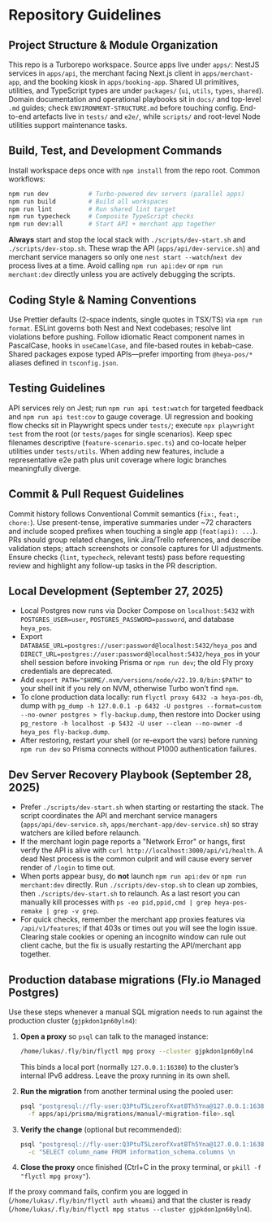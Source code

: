 # Repository Guidelines

## Project Structure & Module Organization
This repo is a Turborepo workspace. Source apps live under `apps/`: NestJS services in `apps/api`, the merchant facing Next.js client in `apps/merchant-app`, and the booking kiosk in `apps/booking-app`. Shared UI primitives, utilities, and TypeScript types are under `packages/` (`ui`, `utils`, `types`, `shared`). Domain documentation and operational playbooks sit in `docs/` and top-level `.md` guides; check `ENVIRONMENT-STRUCTURE.md` before touching config. End-to-end artefacts live in `tests/` and `e2e/`, while `scripts/` and root-level Node utilities support maintenance tasks.

## Build, Test, and Development Commands
Install workspace deps once with `npm install` from the repo root. Common workflows:
```bash
npm run dev           # Turbo-powered dev servers (parallel apps)
npm run build         # Build all workspaces
npm run lint          # Run shared lint target
npm run typecheck     # Composite TypeScript checks
npm run dev:all       # Start API + merchant app together
```
**Always** start and stop the local stack with `./scripts/dev-start.sh` and `./scripts/dev-stop.sh`. These wrap the API (`apps/api/dev-service.sh`) and merchant service managers so only one `nest start --watch`/`next dev` process lives at a time. Avoid calling `npm run api:dev` or `npm run merchant:dev` directly unless you are actively debugging the scripts.

## Coding Style & Naming Conventions
Use Prettier defaults (2-space indents, single quotes in TSX/TS) via `npm run format`. ESLint governs both Nest and Next codebases; resolve lint violations before pushing. Follow idiomatic React component names in PascalCase, hooks in `useCamelCase`, and file-based routes in kebab-case. Shared packages expose typed APIs—prefer importing from `@heya-pos/*` aliases defined in `tsconfig.json`.

## Testing Guidelines
API services rely on Jest; run `npm run api test:watch` for targeted feedback and `npm run api test:cov` to gauge coverage. UI regression and booking flow checks sit in Playwright specs under `tests/`; execute `npx playwright test` from the root (or `tests/pages` for single scenarios). Keep spec filenames descriptive (`feature-scenario.spec.ts`) and co-locate helper utilities under `tests/utils`. When adding new features, include a representative e2e path plus unit coverage where logic branches meaningfully diverge.

## Commit & Pull Request Guidelines
Commit history follows Conventional Commit semantics (`fix:`, `feat:`, `chore:`). Use present-tense, imperative summaries under ~72 characters and include scoped prefixes when touching a single app (`feat(api): ...`). PRs should group related changes, link Jira/Trello references, and describe validation steps; attach screenshots or console captures for UI adjustments. Ensure checks (`lint`, `typecheck`, relevant tests) pass before requesting review and highlight any follow-up tasks in the PR description.

## Local Development (September 27, 2025)
- Local Postgres now runs via Docker Compose on `localhost:5432` with `POSTGRES_USER=user`, `POSTGRES_PASSWORD=password`, and database `heya_pos`.
- Export `DATABASE_URL=postgres://user:password@localhost:5432/heya_pos` and `DIRECT_URL=postgres://user:password@localhost:5432/heya_pos` in your shell session before invoking Prisma or `npm run dev`; the old Fly proxy credentials are deprecated.
- Add `export PATH="$HOME/.nvm/versions/node/v22.19.0/bin:$PATH"` to your shell init if you rely on NVM, otherwise Turbo won’t find `npm`.
- To clone production data locally: run `flyctl proxy 6432 -a heya-pos-db`, dump with `pg_dump -h 127.0.0.1 -p 6432 -U postgres --format=custom --no-owner postgres > fly-backup.dump`, then restore into Docker using `pg_restore -h localhost -p 5432 -U user --clean --no-owner -d heya_pos fly-backup.dump`.
- After restoring, restart your shell (or re-export the vars) before running `npm run dev` so Prisma connects without P1000 authentication failures.

## Dev Server Recovery Playbook (September 28, 2025)
- Prefer `./scripts/dev-start.sh` when starting or restarting the stack. The script coordinates the API and merchant service managers (`apps/api/dev-service.sh`, `apps/merchant-app/dev-service.sh`) so stray watchers are killed before relaunch.
- If the merchant login page reports a "Network Error" or hangs, first verify the API is alive with `curl http://localhost:3000/api/v1/health`. A dead Nest process is the common culprit and will cause every server render of `/login` to time out.
- When ports appear busy, do **not** launch `npm run api:dev` or `npm run merchant:dev` directly. Run `./scripts/dev-stop.sh` to clean up zombies, then `./scripts/dev-start.sh` to relaunch. As a last resort you can manually kill processes with `ps -eo pid,ppid,cmd | grep heya-pos-remake | grep -v grep`.
- For quick checks, remember the merchant app proxies features via `/api/v1/features`; if that 403s or times out you will see the login issue. Clearing stale cookies or opening an incognito window can rule out client cache, but the fix is usually restarting the API/merchant app together.

## Production database migrations (Fly.io Managed Postgres)
Use these steps whenever a manual SQL migration needs to run against the production cluster (`gjpkdon1pn60yln4`):

1. **Open a proxy** so `psql` can talk to the managed instance:
   ```bash
   /home/lukas/.fly/bin/flyctl mpg proxy --cluster gjpkdon1pn60yln4
   ```
   This binds a local port (normally `127.0.0.1:16380`) to the cluster’s internal IPv6 address. Leave the proxy running in its own shell.

2. **Run the migration** from another terminal using the pooled user:
   ```bash
   psql "postgresql://fly-user:Q3PtuT5LzerofXvatBTh5Yna@127.0.0.1:16380/fly-db" \
     -f apps/api/prisma/migrations/manual/<migration-file>.sql
   ```

3. **Verify the change** (optional but recommended):
   ```bash
   psql "postgresql://fly-user:Q3PtuT5LzerofXvatBTh5Yna@127.0.0.1:16380/fly-db" \
     -c "SELECT column_name FROM information_schema.columns \n           WHERE table_name = 'Booking' AND column_name = 'customerRequestedStaff';"
   ```

4. **Close the proxy** once finished (Ctrl+C in the proxy terminal, or `pkill -f "flyctl mpg proxy"`).

If the proxy command fails, confirm you are logged in (`/home/lukas/.fly/bin/flyctl auth whoami`) and that the cluster is ready (`/home/lukas/.fly/bin/flyctl mpg status --cluster gjpkdon1pn60yln4`).
